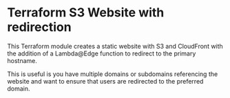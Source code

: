 # Terraform S3 Website with redirection

This Terraform module creates a static website with S3 and CloudFront
with the addition of a Lambda@Edge function to redirect to the primary hostname.

This is useful is you have multiple domains or subdomains referencing the website
and want to ensure that users are redirected to the preferred domain.
